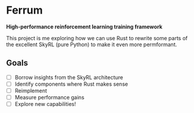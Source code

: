 # Ferrum

**High-performance reinforcement learning training framework**

This project is me exploring how we can use Rust to rewrite some parts of the excellent SkyRL (pure Python) to make it even more permformant.

## Goals

- [ ] Borrow insights from the SkyRL architecture 
- [ ] Identify components where Rust makes sense
- [ ] Reimplement
- [ ] Measure performance gains
- [ ] Explore new capabilities!